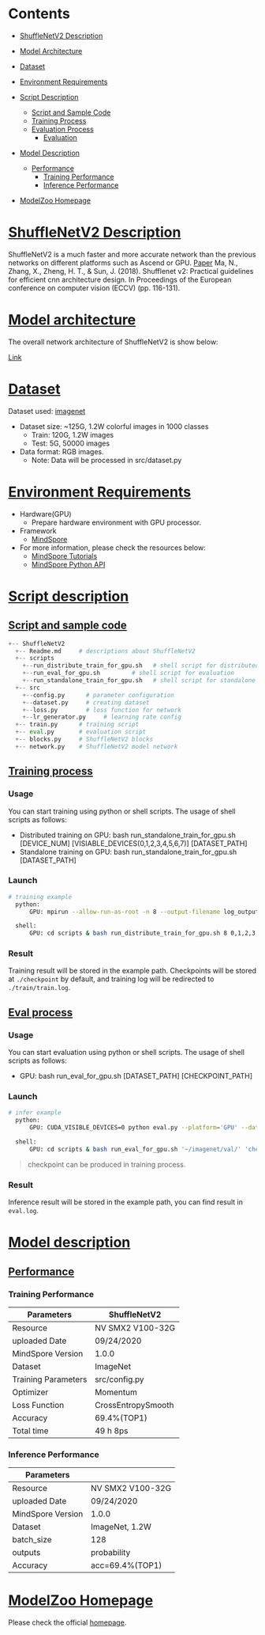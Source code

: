 # Contents

- [ShuffleNetV2 Description](#shufflenetv2-description)
- [Model Architecture](#model-architecture)
- [Dataset](#dataset)
- [Environment Requirements](#environment-requirements)
- [Script Description](#script-description)
    - [Script and Sample Code](#script-and-sample-code)
    - [Training Process](#training-process)
    - [Evaluation Process](#evaluation-process)
        - [Evaluation](#evaluation)
- [Model Description](#model-description)
    - [Performance](#performance)
        - [Training Performance](#evaluation-performance)
        - [Inference Performance](#evaluation-performance)

- [ModelZoo Homepage](#modelzoo-homepage)

# [ShuffleNetV2 Description](#contents)

ShuffleNetV2 is a much faster and more accurate network than the previous networks on different platforms such as Ascend or GPU.
[Paper](https://arxiv.org/pdf/1807.11164.pdf) Ma, N., Zhang, X., Zheng, H. T., & Sun, J. (2018). Shufflenet v2: Practical guidelines for efficient cnn architecture design. In Proceedings of the European conference on computer vision (ECCV) (pp. 116-131).

# [Model architecture](#contents)

The overall network architecture of ShuffleNetV2 is show below:

[Link](https://arxiv.org/pdf/1807.11164.pdf)

# [Dataset](#contents)

Dataset used: [imagenet](http://www.image-net.org/)

- Dataset size: ~125G, 1.2W colorful images in 1000 classes
    - Train: 120G, 1.2W images
    - Test: 5G, 50000 images
- Data format: RGB images.
    - Note: Data will be processed in src/dataset.py

# [Environment Requirements](#contents)

- Hardware(GPU)
    - Prepare hardware environment with GPU processor.
- Framework
    - [MindSpore](https://www.mindspore.cn/install/en)
- For more information, please check the resources below:
    - [MindSpore Tutorials](https://www.mindspore.cn/tutorials/en/master/index.html)
    - [MindSpore Python API](https://www.mindspore.cn/docs/api/en/master/index.html)

# [Script description](#contents)

## [Script and sample code](#contents)

```python
+-- ShuffleNetV2
  +-- Readme.md     # descriptions about ShuffleNetV2
  +-- scripts
    +--run_distribute_train_for_gpu.sh   # shell script for distributed training
    +--run_eval_for_gpu.sh         # shell script for evaluation
    +--run_standalone_train_for_gpu.sh   # shell script for standalone training
  +-- src
    +--config.py      # parameter configuration
    +--dataset.py     # creating dataset
    +--loss.py        # loss function for network
    +--lr_generator.py     # learning rate config
  +-- train.py      # training script
  +-- eval.py       # evaluation script
  +-- blocks.py     # ShuffleNetV2 blocks
  +-- network.py    # ShuffleNetV2 model network
```

## [Training process](#contents)

### Usage

You can start training using python or shell scripts. The usage of shell scripts as follows:

- Distributed training on GPU: bash run_standalone_train_for_gpu.sh [DEVICE_NUM] [VISIABLE_DEVICES(0,1,2,3,4,5,6,7)] [DATASET_PATH]
- Standalone training on GPU: bash run_standalone_train_for_gpu.sh [DATASET_PATH]

### Launch

```bash
# training example
  python:
      GPU: mpirun --allow-run-as-root -n 8 --output-filename log_output --merge-stderr-to-stdout python train.py --is_distributed=True --platform='GPU' --dataset_path='~/imagenet/train/' > train.log 2>&1 &

  shell:
      GPU: cd scripts & bash run_distribute_train_for_gpu.sh 8 0,1,2,3,4,5,6,7 ~/imagenet/train/
```

### Result

Training result will be stored in the example path. Checkpoints will be stored at `./checkpoint` by default, and training log will be redirected to `./train/train.log`.

## [Eval process](#contents)

### Usage

You can start evaluation using python or shell scripts. The usage of shell scripts as follows:

- GPU: bash run_eval_for_gpu.sh [DATASET_PATH] [CHECKPOINT_PATH]

### Launch

```bash
# infer example
  python:
      GPU: CUDA_VISIBLE_DEVICES=0 python eval.py --platform='GPU' --dataset_path='~/imagenet/val/' > eval.log 2>&1 &

  shell:
      GPU: cd scripts & bash run_eval_for_gpu.sh '~/imagenet/val/' 'checkpoint_file'
```

> checkpoint can be produced in training process.

### Result

Inference result will be stored in the example path, you can find result in `eval.log`.

# [Model description](#contents)

## [Performance](#contents)

### Training Performance

| Parameters                 | ShuffleNetV2              |
| -------------------------- | ------------------------- |
| Resource                   | NV SMX2 V100-32G          |
| uploaded Date              | 09/24/2020                |
| MindSpore Version          | 1.0.0                     |
| Dataset                    | ImageNet                  |
| Training Parameters        | src/config.py             |
| Optimizer                  | Momentum                  |
| Loss Function              | CrossEntropySmooth        |
| Accuracy                   | 69.4%(TOP1)               |
| Total time                 | 49 h 8ps                  |

### Inference Performance

| Parameters                 |                           |
| -------------------------- | ------------------------- |
| Resource                   | NV SMX2 V100-32G          |
| uploaded Date              | 09/24/2020                |
| MindSpore Version          | 1.0.0                     |
| Dataset                    | ImageNet, 1.2W            |
| batch_size                 | 128                        |
| outputs                    | probability               |
| Accuracy                   | acc=69.4%(TOP1)           |

# [ModelZoo Homepage](#contents)

Please check the official [homepage](https://gitee.com/mindspore/models).
